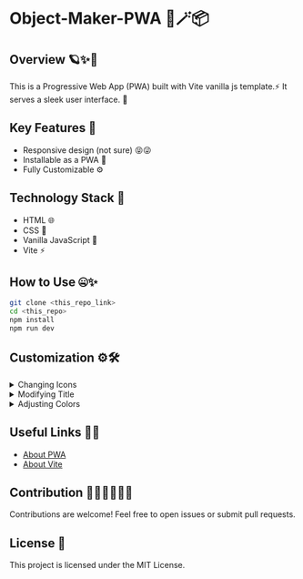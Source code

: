 # Object-Maker-PWA 📱🪄📦

## Overview️ 🪐✨🎉

This is a Progressive Web App (PWA) built with Vite vanilla js template.⚡ It serves a sleek user interface. 🎨

## Key Features 🚀

-   Responsive design (not sure) 😝😜
-   Installable as a PWA 💾
-   Fully Customizable ⚙️

## Technology Stack 💪

-   HTML 🌐
-   CSS 🎨
-   Vanilla JavaScript 🧠
-   Vite ⚡

## How to Use 🤐✨

```sh
git clone <this_repo_link>
cd <this_repo>
npm install
npm run dev
```

## Customization ⚙️🛠️

<details>
    <summary>Changing Icons</summary>

## Changing Icons

> You have to change in 2 places manually.

<details>
    <summary>Favicon</summary>

### Favicon

Open `/src/js/constants/index.js`
```js
const icon_path = "path/to/your/icon.svg";
```

</details>

<details>
    <summary>Manifest</summary>

### Manifest 

Open `/manifest.json`

```json
{
    "icons": [
        {
            "src": "path/to/your/icon.svg",
            "type": "image/svg+xml",
            "sizes": "any"
        }
    ]
}
```

</details>

</details>

<details>
    <summary>Modifying Title</summary>
    
### Modifying Title

> You have to change in 2 places manually.


<details>
    <summary>Website title</summary>

### Website title 

Open `/src/js/constants/index.js`

```js
const new_title = "Your desired title";
```

</details>

<details>
    <summary>App Name</summary>

### App Name 

Open `/manifest.json` 

```json
{
	"name": "Your desired app name",
    "short_name": "Your desired app name",
}
```

</details>

</details>


<details>
    <summary>Adjusting Colors</summary>

> You have to change in 2 places manually in:


<details>
    <summary>Change website theme Color</summary>

### Change website theme Color 

Open `/src/js/constants/index.js`

```js
const theme_color = "#YourDesiredColor";
```

</details>


<details>
    <summary>Adjusting App Theme Color</summary>

### Adjusting App Theme Color

> To change the theme color, You have to change in 2 places manually.

### Change app theme Color 

Open `/manifest.json`

```json
{
    "background_color": "#YourDesiredColor",
    "theme_color": "#YourDesiredColor",
}
```

</details>


</details>

## Useful Links 🔗🔗
-   [About PWA](https://developer.mozilla.org/en-US/docs/Web/Progressive_web_apps)
-   [About Vite](https://vitejs.dev/)


## Contribution 👨‍💻👩‍💻🧑‍💻

Contributions are welcome! Feel free to open issues or submit pull requests.

## License 📜

This project is licensed under the MIT License.

